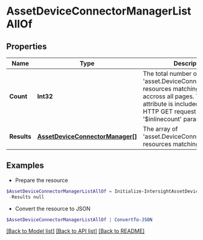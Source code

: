 # AssetDeviceConnectorManagerListAllOf
## Properties

Name | Type | Description | Notes
------------ | ------------- | ------------- | -------------
**Count** | **Int32** | The total number of &#39;asset.DeviceConnectorManager&#39; resources matching the request, accross all pages. The &#39;Count&#39; attribute is included when the HTTP GET request includes the &#39;$inlinecount&#39; parameter. | [optional] 
**Results** | [**AssetDeviceConnectorManager[]**](AssetDeviceConnectorManager.md) | The array of &#39;asset.DeviceConnectorManager&#39; resources matching the request. | [optional] 

## Examples

- Prepare the resource
```powershell
$AssetDeviceConnectorManagerListAllOf = Initialize-IntersightAssetDeviceConnectorManagerListAllOf  -Count null `
 -Results null
```

- Convert the resource to JSON
```powershell
$AssetDeviceConnectorManagerListAllOf | ConvertTo-JSON
```

[[Back to Model list]](../README.md#documentation-for-models) [[Back to API list]](../README.md#documentation-for-api-endpoints) [[Back to README]](../README.md)


